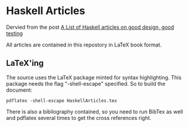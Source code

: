 # Haskell Articles

Dervied from the post [A List of Haskell articles on good design, good testing](https://williamyaoh.com/posts/2019-11-24-design-and-testing-articles.html)

All articles are contained in this repostory in LaTeX book format.

## LaTeX'ing

The source uses the LaTeX package minted for syntax highlighting. This package needs the flag "-shell-escape" specified. So to build the document:

```
pdflatex -shell-escape HaskellArticles.tex
```

There is also a bibilography contained, so you need to run BibTex as well and pdflatex several times to get the cross references right. 


